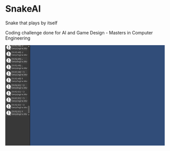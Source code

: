 # SnakeAI

Snake that plays by itself

Coding challenge done for AI and Game Design - Masters in Computer Engineering

<img src="/Assets/Art/SnakeAIDemo.gif?raw=true" width="800px">
